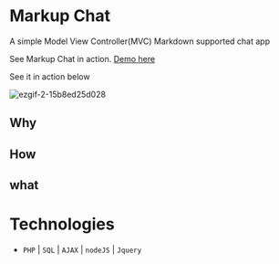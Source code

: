 # Markup Chat
A simple Model View Controller(MVC) Markdown supported chat app

See Markup Chat in action. [Demo here](https://cse.unl.edu/~datduyn/markupchat/)

See it in action below

![ezgif-2-15b8ed25d028](https://user-images.githubusercontent.com/35666615/59140370-15f9bf00-8962-11e9-9695-dae0f686b114.gif)




## Why

## How

## what



# Technologies
- `PHP` | `SQL` | `AJAX` | `nodeJS` | `Jquery`
